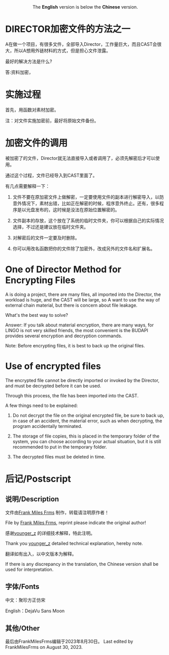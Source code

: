 <div align="center">
The <b>English</b> version is below the <b>Chinese</b> version.
</div>

# DIRECTOR加密文件的方法之一


A在做一个项目，有很多文件，全部导入Director，工作量巨大，而且CAST会很大，所以A想用外链材料的方式，但是担心文件泄露。

最好的解决方法是什么?

答:资料加密，

# 实施过程

首先，用函数对素材加密。

注：对文件实施加密前，最好将原始文件备份。

# 加密文件的调用

被加密了的文件，Director就无法直接导入或者调用了，必须先解密后才可以使用。

通过这个过程，文件已经导入到CAST里面了。

有几点需要解释一下：

1. 文件不要在原加密文件上做解密，一定要使用文件的副本进行解密导入，以防意外情况下，素材出错，比如正在解密的时候，程序意外终止。还有，很多程序是以光盘发布的，这时候是没法在原始位置解密的。

2. 文件副本的存放，这个放在了系统的临时文件夹，你可以根据自己的实际情况选择，不过还是建议放在临时文件夹。

3. 对解密后的文件一定要及时删除。

2. 你可以用改名函数把你的文件除了加密外，改成另外的文件名和扩展名。

 
# One of Director Method for Encrypting Files

A is doing a project, there are many files, all imported into the Director, the workload is huge, and the CAST will be large, so A want to use the way of external chain material, but there is concern about file leakage.

What's the best way to solve?

Answer: If you talk about material encryption, there are many ways, for LINGO is not very skilled friends, the most convenient is the BUDAPI provides several encryption and decryption commands.

Note: Before encrypting files, it is best to back up the original files.

# Use of encrypted files

The encrypted file cannot be directly imported or invoked by the Director, and must be decrypted before it can be used.

Through this process, the file has been imported into the CAST.

A few things need to be explained:

1. Do not decrypt the file on the original encrypted file, be sure to back up, in case of an accident, the material error, such as when decrypting, the program accidentally terminated.

2. The storage of file copies, this is placed in the temporary folder of the system, you can choose according to your actual situation, but it is still recommended to put in the temporary folder.

3. The decrypted files must be deleted in time.

# 后记/Postscript

## 说明/Description

文件由[Frank Miles Frms](www.github.com/FrankMilesFrms) 制作，转载请注明原作者！

File by [Frank Miles Frms](www.github.com/FrankMilesFrms), reprint please indicate the original author!

感谢[younger_z](https://blog.csdn.net/younger_z?type=blog) 的详细技术解释，特此注明。

Thank you [younger_z](https://blog.csdn.net/younger_z?type=blog) detailed technical explanation, hereby note.

翻译如有出入，以中文版本为解释。

If there is any discrepancy in the translation, the Chinese version shall be used for interpretation.


## 字体/Fonts

中文：聚珍方正仿宋

English：DejaVu Sans Moon

## 其他/Other

最后由FrankMilesFrms编辑于2023年8月30日。
Last edited by FrankMilesFrms on August 30, 2023.

